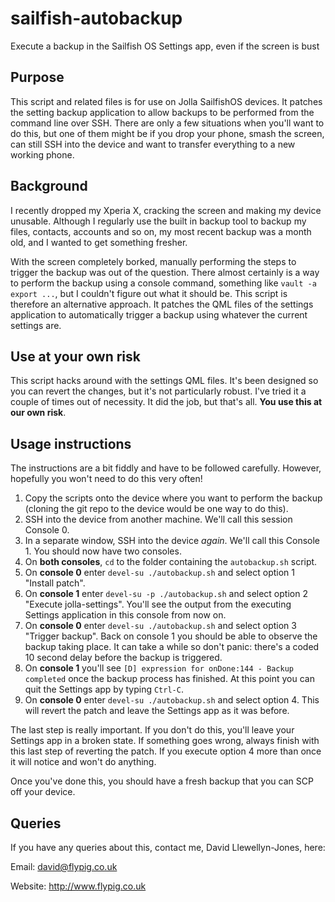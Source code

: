 # sailfish-autobackup

Execute a backup in the Sailfish OS Settings app, even if the screen is bust

## Purpose

This script and related files is for use on Jolla SailfishOS devices. It patches the setting backup application to allow backups to be performed from the command line over SSH. There are only a few situations when you'll want to do this, but one of them might be if you drop your phone, smash the screen, can still SSH into the device and want to transfer everything to a new working phone.

## Background

I recently dropped my Xperia X, cracking the screen and making my device unusable. Although I regularly use the built in backup tool to backup my files, contacts, accounts and so on, my most recent backup was a month old, and I wanted to get something fresher.

With the screen completely borked, manually performing the steps to trigger the backup was out of the question. There almost certainly is a way to perform the backup using a console command, something like `vault -a export ...`, but I couldn't figure out what it should be. This script is therefore an alternative approach. It patches the QML files of the settings application to automatically trigger a backup using whatever the current settings are.

## Use at your own risk

This script hacks around with the settings QML files. It's been designed so you can revert the changes, but it's not particularly robust. I've tried it a couple of times out of necessity. It did the job, but that's all. **You use this at our own risk**.

## Usage instructions

The instructions are a bit fiddly and have to be followed carefully. However, hopefully you won't need to do this very often!

1. Copy the scripts onto the device where you want to perform the backup (cloning the git repo to the device would be one way to do this).
2. SSH into the device from another machine. We'll call this session Console 0.
3. In a separate window, SSH into the device *again*. We'll call this Console 1. You should now have two consoles.
4. On **both consoles**, `cd` to the folder containing the `autobackup.sh` script.
5. On **console 0** enter `devel-su ./autobackup.sh` and select option 1 "Install patch".
6. On **console 1** enter `devel-su -p ./autobackup.sh` and select option 2 "Execute jolla-settings". You'll see the output from the executing Settings application in this console from now on.
7. On **console 0** enter `devel-su ./autobackup.sh` and select option 3 "Trigger backup". Back on console 1 you should be able to observe the backup taking place. It can take a while so don't panic: there's a coded 10 second delay before the backup is triggered.
8. On **console 1** you'll see `[D] expression for onDone:144 - Backup completed` once the backup process has finished. At this point you can quit the Settings app by typing `Ctrl-C`.
9. On **console 0** enter `devel-su ./autobackup.sh` and select option 4. This will revert the patch and leave the Settings app as it was before.

The last step is really important. If you don't do this, you'll leave your Settings app in a broken state. If something goes wrong, always finish with this last step of reverting the patch. If you execute option 4 more than once it will notice and won't do anything.

Once you've done this, you should have a fresh backup that you can SCP off your device.

## Queries

If you have any queries about this, contact me, David Llewellyn-Jones, here:

Email: david@flypig.co.uk

Website: http://www.flypig.co.uk

